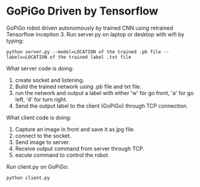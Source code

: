 # GoPiGo Driven by Tensorflow
GoPiGo robot driven autonomously by trained CNN using retrained Tensorflow inception 3.
Run server.py on laptop or desktop with wifi by typing:
```
python server.py --model=LOCATION of the trained .pb file --labels=LOCATION of the trained label .txt file
```   
What server code is doing:
1. create socket and listening. 
2. Build the trained network using .pb file and txt file.
3. run the network and output a label with either 'w' for go front, 'a' for go left, 'd' for turn right.
4. Send the output label to the client (GoPiGo) through TCP connection.

What client code is doing:
1. Capture an image in front and save it as jpg file. 
2. connect to the socket.
3. Send image to server.
4. Receive output command from server through TCP.
5. excute command to control the robot.

Run client.py on GoPiGo:
```
python client.py
```
